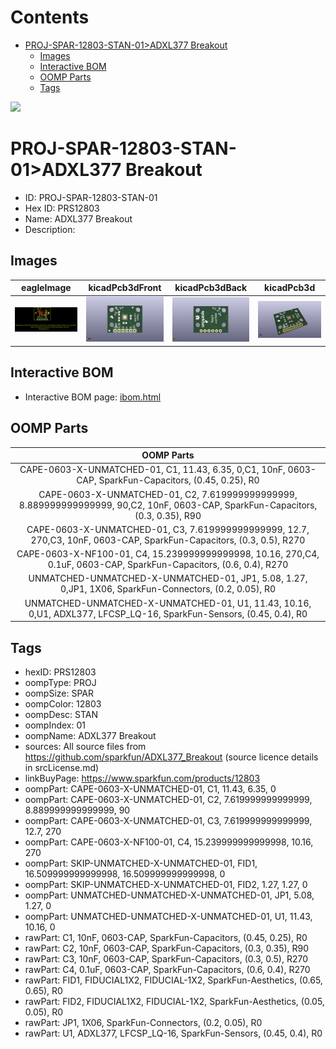 



Contents
========

* [PROJ-SPAR-12803-STAN-01>ADXL377 Breakout](#proj-spar-12803-stan-01adxl377-breakout)
	* [Images](#images)
	* [Interactive BOM](#interactive-bom)
	* [OOMP Parts](#oomp-parts)
	* [Tags](#tags)
  
![][im]
# PROJ-SPAR-12803-STAN-01>ADXL377 Breakout

- ID: PROJ-SPAR-12803-STAN-01
- Hex ID: PRS12803
- Name: ADXL377 Breakout
- Description: 

## Images
  
  

|eagleImage|kicadPcb3dFront|kicadPcb3dBack|kicadPcb3d|
| :---: | :---: | :---: | :---: |
|[![eagleImage](eagleImage_140.png)](eagleImage_600.png)|[![kicadPcb3dFront](kicadPcb3dFront_140.png)](kicadPcb3dFront_600.png)|[![kicadPcb3dBack](kicadPcb3dBack_140.png)](kicadPcb3dBack_600.png)|[![kicadPcb3d](kicadPcb3d_140.png)](kicadPcb3d_600.png)|

## Interactive BOM

- Interactive BOM page: [ibom.html](kicad/bom/ibom.html)

## OOMP Parts
  

|OOMP Parts|
| :---: |
|CAPE-0603-X-UNMATCHED-01, C1, 11.43, 6.35, 0,C1, 10nF, 0603-CAP, SparkFun-Capacitors, (0.45, 0.25), R0|
|CAPE-0603-X-UNMATCHED-01, C2, 7.619999999999999, 8.889999999999999, 90,C2, 10nF, 0603-CAP, SparkFun-Capacitors, (0.3, 0.35), R90|
|CAPE-0603-X-UNMATCHED-01, C3, 7.619999999999999, 12.7, 270,C3, 10nF, 0603-CAP, SparkFun-Capacitors, (0.3, 0.5), R270|
|CAPE-0603-X-NF100-01, C4, 15.239999999999998, 10.16, 270,C4, 0.1uF, 0603-CAP, SparkFun-Capacitors, (0.6, 0.4), R270|
|UNMATCHED-UNMATCHED-X-UNMATCHED-01, JP1, 5.08, 1.27, 0,JP1, 1X06, SparkFun-Connectors, (0.2, 0.05), R0|
|UNMATCHED-UNMATCHED-X-UNMATCHED-01, U1, 11.43, 10.16, 0,U1, ADXL377, LFCSP_LQ-16, SparkFun-Sensors, (0.45, 0.4), R0|

## Tags

- hexID: PRS12803
- oompType: PROJ
- oompSize: SPAR
- oompColor: 12803
- oompDesc: STAN
- oompIndex: 01
- oompName: ADXL377 Breakout
- sources: All source files from https://github.com/sparkfun/ADXL377_Breakout (source licence details in srcLicense.md)
- linkBuyPage: https://www.sparkfun.com/products/12803
- oompPart: CAPE-0603-X-UNMATCHED-01, C1, 11.43, 6.35, 0
- oompPart: CAPE-0603-X-UNMATCHED-01, C2, 7.619999999999999, 8.889999999999999, 90
- oompPart: CAPE-0603-X-UNMATCHED-01, C3, 7.619999999999999, 12.7, 270
- oompPart: CAPE-0603-X-NF100-01, C4, 15.239999999999998, 10.16, 270
- oompPart: SKIP-UNMATCHED-X-UNMATCHED-01, FID1, 16.509999999999998, 16.509999999999998, 0
- oompPart: SKIP-UNMATCHED-X-UNMATCHED-01, FID2, 1.27, 1.27, 0
- oompPart: UNMATCHED-UNMATCHED-X-UNMATCHED-01, JP1, 5.08, 1.27, 0
- oompPart: UNMATCHED-UNMATCHED-X-UNMATCHED-01, U1, 11.43, 10.16, 0
- rawPart: C1, 10nF, 0603-CAP, SparkFun-Capacitors, (0.45, 0.25), R0
- rawPart: C2, 10nF, 0603-CAP, SparkFun-Capacitors, (0.3, 0.35), R90
- rawPart: C3, 10nF, 0603-CAP, SparkFun-Capacitors, (0.3, 0.5), R270
- rawPart: C4, 0.1uF, 0603-CAP, SparkFun-Capacitors, (0.6, 0.4), R270
- rawPart: FID1, FIDUCIAL1X2, FIDUCIAL-1X2, SparkFun-Aesthetics, (0.65, 0.65), R0
- rawPart: FID2, FIDUCIAL1X2, FIDUCIAL-1X2, SparkFun-Aesthetics, (0.05, 0.05), R0
- rawPart: JP1, 1X06, SparkFun-Connectors, (0.2, 0.05), R0
- rawPart: U1, ADXL377, LFCSP_LQ-16, SparkFun-Sensors, (0.45, 0.4), R0



[im]: kicadPcb3d_450.png
